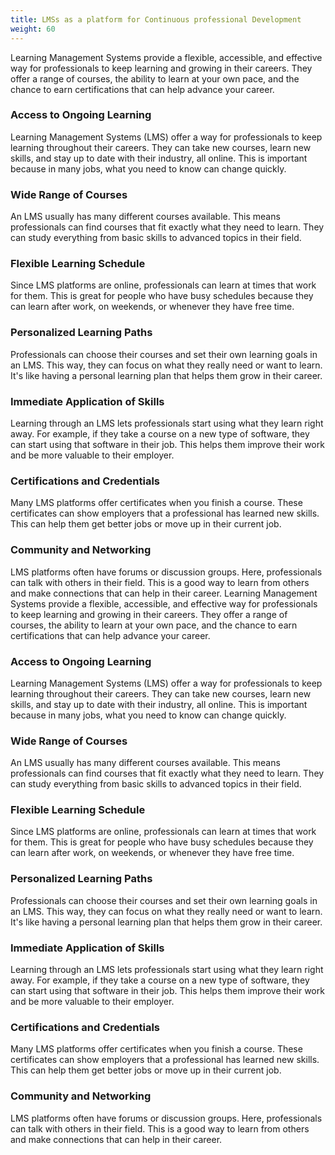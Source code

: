 ```yaml
---
title: LMSs as a platform for Continuous professional Development
weight: 60
---
```


Learning Management Systems provide a flexible, accessible, and effective way for professionals to keep learning and growing in their careers. They offer a range of courses, the ability to learn at your own pace, and the chance to earn certifications that can help advance your career.

### Access to Ongoing Learning

Learning Management Systems (LMS) offer a way for professionals to keep learning throughout their careers. They can take new courses, learn new skills, and stay up to date with their industry, all online. This is important because in many jobs, what you need to know can change quickly.

### Wide Range of Courses

An LMS usually has many different courses available. This means professionals can find courses that fit exactly what they need to learn. They can study everything from basic skills to advanced topics in their field.

### Flexible Learning Schedule

Since LMS platforms are online, professionals can learn at times that work for them. This is great for people who have busy schedules because they can learn after work, on weekends, or whenever they have free time.

### Personalized Learning Paths

Professionals can choose their courses and set their own learning goals in an LMS. This way, they can focus on what they really need or want to learn. It's like having a personal learning plan that helps them grow in their career.

### Immediate Application of Skills

Learning through an LMS lets professionals start using what they learn right away. For example, if they take a course on a new type of software, they can start using that software in their job. This helps them improve their work and be more valuable to their employer.

### Certifications and Credentials

Many LMS platforms offer certificates when you finish a course. These certificates can show employers that a professional has learned new skills. This can help them get better jobs or move up in their current job.

### Community and Networking

LMS platforms often have forums or discussion groups. Here, professionals can talk with others in their field. This is a good way to learn from others and make connections that can help in their career.
Learning Management Systems provide a flexible, accessible, and effective way for professionals to keep learning and growing in their careers. They offer a range of courses, the ability to learn at your own pace, and the chance to earn certifications that can help advance your career.

### Access to Ongoing Learning

Learning Management Systems (LMS) offer a way for professionals to keep learning throughout their careers. They can take new courses, learn new skills, and stay up to date with their industry, all online. This is important because in many jobs, what you need to know can change quickly.

### Wide Range of Courses

An LMS usually has many different courses available. This means professionals can find courses that fit exactly what they need to learn. They can study everything from basic skills to advanced topics in their field.

### Flexible Learning Schedule

Since LMS platforms are online, professionals can learn at times that work for them. This is great for people who have busy schedules because they can learn after work, on weekends, or whenever they have free time.

### Personalized Learning Paths

Professionals can choose their courses and set their own learning goals in an LMS. This way, they can focus on what they really need or want to learn. It's like having a personal learning plan that helps them grow in their career.

### Immediate Application of Skills

Learning through an LMS lets professionals start using what they learn right away. For example, if they take a course on a new type of software, they can start using that software in their job. This helps them improve their work and be more valuable to their employer.

### Certifications and Credentials

Many LMS platforms offer certificates when you finish a course. These certificates can show employers that a professional has learned new skills. This can help them get better jobs or move up in their current job.

### Community and Networking

LMS platforms often have forums or discussion groups. Here, professionals can talk with others in their field. This is a good way to learn from others and make connections that can help in their career.
